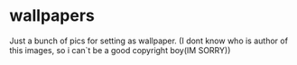 # wallpapers
Just a bunch of pics for setting as wallpaper. (I dont know who is author of this images, so i can`t be a good copyright boy(IM SORRY))
